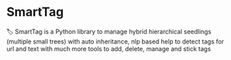 # SmartTag

🏷️ SmartTag is a Python library to manage hybrid hierarchical seedlings (multiple small trees) with auto inheritance, nlp based help to detect tags for url and text with much more tools to add, delete, manage and stick tags